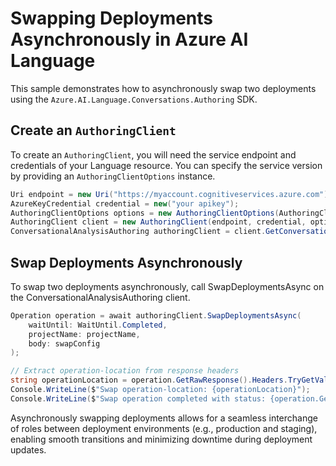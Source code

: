 # Swapping Deployments Asynchronously in Azure AI Language

This sample demonstrates how to asynchronously swap two deployments using the `Azure.AI.Language.Conversations.Authoring` SDK.

## Create an `AuthoringClient`

To create an `AuthoringClient`, you will need the service endpoint and credentials of your Language resource. You can specify the service version by providing an `AuthoringClientOptions` instance.

```C# Snippet:CreateAuthoringClientForSpecificApiVersion
Uri endpoint = new Uri("https://myaccount.cognitiveservices.azure.com");
AzureKeyCredential credential = new("your apikey");
AuthoringClientOptions options = new AuthoringClientOptions(AuthoringClientOptions.ServiceVersion.V2024_11_15_Preview);
AuthoringClient client = new AuthoringClient(endpoint, credential, options);
ConversationalAnalysisAuthoring authoringClient = client.GetConversationalAnalysisAuthoringClient();
```

## Swap Deployments Asynchronously

To swap two deployments asynchronously, call SwapDeploymentsAsync on the ConversationalAnalysisAuthoring client.

```C# Snippet:Sample14_ConversationsAuthoring_SwapDeploymentsAsync
Operation operation = await authoringClient.SwapDeploymentsAsync(
    waitUntil: WaitUntil.Completed,
    projectName: projectName,
    body: swapConfig
);

// Extract operation-location from response headers
string operationLocation = operation.GetRawResponse().Headers.TryGetValue("operation-location", out var location) ? location : "Not found";
Console.WriteLine($"Swap operation-location: {operationLocation}");
Console.WriteLine($"Swap operation completed with status: {operation.GetRawResponse().Status}");
```

Asynchronously swapping deployments allows for a seamless interchange of roles between deployment environments (e.g., production and staging), enabling smooth transitions and minimizing downtime during deployment updates.
